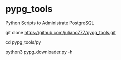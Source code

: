 # pypg_tools
Python Scripts to Administrate PostgreSQL

git clone https://github.com/juliano777/pypg_tools.git

cd pypg_tools/py

python3 pypg_downloader.py -h
